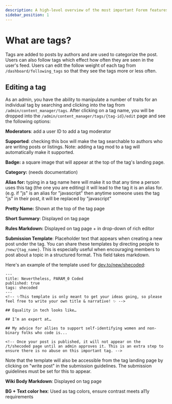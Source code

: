 ```yaml
---
description: A high-level overview of the most important Forem features.
sidebar_position: 1
---
```


# What are tags?

Tags are added to posts by authors and are used to categorize the post. Users can also follow tags which effect how often they are seen in the user's feed. Users can edit the follow weight of each tag from `/dashboard/following_tags` so that they see the tags more or less often.

## Editing a tag

As an admin, you have the ability to manipulate a number of traits for an individual tag by searching and clicking into the tag from `/admin/content_manager/tags`. After clicking on a tag name, you will be dropped into the `/admin/content_manager/tags/{tag-id}/edit` page and see the following options:

**Moderators**: add a user ID to add a tag moderator

**Supported**: checking this box will make the tag searchable to authors who are writing posts or listings. Note: adding a tag mod to a tag will automatically make it supported.

**Badge:** a square image that will appear at the top of the tag's landing page.

**Category:** \(needs documentation\) 

**Alias for:** typing in a tag name here will make it so that any time a person uses this tag (the one you are editing) it will lead to the tag it is an alias for. (e.g. if "js" is an alias for "javascript" then anytime someone uses the tag "js" in their post, it will be replaced by "javascript"

**Pretty Name:** Shown at the top of the tag page

**Short Summary**: Displayed on tag page

**Rules Markdown:** Displayed on tag page + in drop-down of rich editor

**Submission Template**: Placeholder text that appears when creating a new post under the tag. You can share these templates by directing people to `/new/{tag_name}`. This is especially useful when encouraging members to post about a topic in a structured format. This field takes markdown. 

Here's an example of the template used for [dev.to/new/shecoded](https://dev.to/new/shecoded): 

```text
---
title: Nevertheless, PARAM_0 Coded 
published: true
tags: shecoded
---
<!-- ✨This template is only meant to get your ideas going, so please feel free to write your own title & narrative! ✨ -->

## Equality in tech looks like… 

## I’m an expert at…

## My advice for allies to support self-identifying women and non-binary folks who code is...

<!-- Once your post is published, it will not appear on the /t/shecoded page until an admin approves it. This is an extra step to ensure there is no abuse on this important tag. -->
```

Note that the template will also be accessible from the tag landing page by clicking on "write post" in the submission guidelines. The submission guidelines must be set for this to appear.

**Wiki Body Markdown**: Displayed on tag page

**BG + Text color hex**: Used as tag colors, ensure contrast meets a11y requirements

